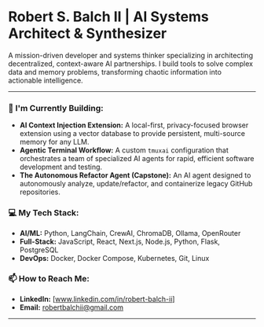 # Robert S. Balch II | AI Systems Architect & Synthesizer

A mission-driven developer and systems thinker specializing in architecting decentralized, context-aware AI partnerships. I build tools to solve complex data and memory problems, transforming chaotic information into actionable intelligence.

---

### 🔭 I'm Currently Building:

-   **AI Context Injection Extension:** A local-first, privacy-focused browser extension using a vector database to provide persistent, multi-source memory for any LLM.
-   **Agentic Terminal Workflow:** A custom `tmuxai` configuration that orchestrates a team of specialized AI agents for rapid, efficient software development and testing.
-   **The Autonomous Refactor Agent (Capstone):** An AI agent designed to autonomously analyze, update/refactor, and containerize legacy GitHub repositories.

### 💻 My Tech Stack:

-   **AI/ML:** Python, LangChain, CrewAI, ChromaDB, Ollama, OpenRouter
-   **Full-Stack:** JavaScript, React, Next.js, Node.js, Python, Flask, PostgreSQL
-   **DevOps:** Docker, Docker Compose, Kubernetes, Git, Linux

### 📫 How to Reach Me:

-   **LinkedIn:** [www.linkedin.com/in/robert-balch-ii]
-   **Email:** robertbalchii@gmail.com

---
